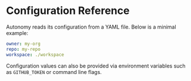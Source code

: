 # Configuration Reference

Autonomy reads its configuration from a YAML file. Below is a minimal example:

```yaml
owner: my-org
repo: my-repo
workspace: ./workspace
```

Configuration values can also be provided via environment variables such as
`GITHUB_TOKEN` or command line flags.

